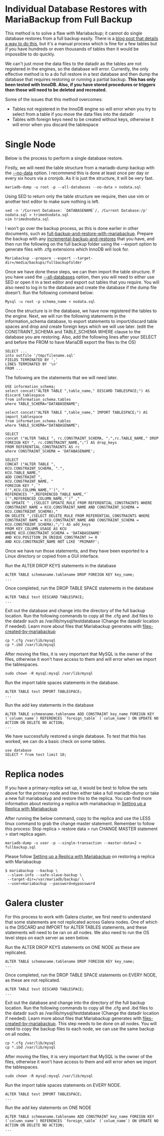 # Individual Database Restores with MariaBackup from Full Backup

This method is to solve a flaw with Mariabackup; it cannot do single database restores from a full backup easily. There is a [blog post that details a way to do this](https://mariadb.com/resources/blog/how-to-restore-a-single-database-from-mariadb-backup/), but it's a manual process which is fine for a few tables but if you have hundreds or even thousands of tables then it would be impossible to do quickly.

We can't just move the data files to the datadir as the tables are not registered in the engines, so the database will error. Currently, the only effective method is to a do full restore in a test database and then dump the database that requires restoring or running a partial backup. **This has only been tested with InnoDB. Also, if you have stored procedures or triggers then these will need to be deleted and recreated.**

Some of the issues that this method overcomes:

* Tables not registered in the InnoDB engine so will error when you try to select from a table if you move the data files into the datadir
* Tables with foreign keys need to be created without keys, otherwise it will error when you discard the tablespace

#

# Single Node

Below is the process to perform a single database restore.

Firstly, we will need the table structure from a mariadb-dump backup with the [--no-data](../../../clients-and-utilities/mariadb-dumpslow.md#options) option. I recommend this is done at least once per day or every six hours via a cronjob. As it is just the structure, it will be very fast.

```
mariadb-dump -u root -p --all-databases --no-data > nodata.sql
```

Using SED to return only the table structure we require, then use vim or another text editor to make sure nothing is left.

```
sed -n '/Current Database: `DATABASENAME`/, /Current Database:/p' nodata.sql > trimednodata.sql
vim trimednodata.sql
```

I won’t go over the backup process, as this is done earlier in other documents, such as [full-backup-and-restore-with-mariabackup](full-backup-and-restore-with-mariabackup.md). Prepare the backup with any [incremental-backup-and-restores](incremental-backup-and-restore-with-mariabackup.md#backing-up-the-incremental-changes) that you have, and then run the following on the full backup folder using the --export option to generate files with .cfg extensions which InnoDB will look for.

```
Mariabackup --prepare --export --target-dir=/media/backups/fullbackupfolder
```

Once we have done these steps, we can then import the table structure. If you have used the [--all-databases](../../../clients-and-utilities/mariadb-dumpslow.md#options) option, then you will need to either use SED or open it in a text editor and export out tables that you require. You will also need to log in to the database and create the database if the dump file doesn't. Run the following command below:

```
Mysql -u root -p schema_name < nodata.sql
```

Once the structure is in the database, we have now registered the tables to the engine. Next, we will run the following statements in the information_schema database, to export statements to import/discard table spaces and drop and create foreign keys which we will use later. (edit the CONSTRAINT_SCHEMA and TABLE_SCHEMA WHERE clause to the database you are restoring. Also, add the following lines after your SELECT and before the FROM to have MariaDB export the files to the OS)

```
SELECT ...
into outfile '/tmp/filename.sql'
FIELDS TERMINATED BY ','
LINES TERMINATED BY '\n'
FROM ...
```

The following are the statements that we will need later.

```
USE information_schema;
select concat("ALTER TABLE ",table_name," DISCARD TABLESPACE;") AS discard_tablespace
from information_schema.tables 
where TABLE_SCHEMA="DATABASENAME";

select concat("ALTER TABLE ",table_name," IMPORT TABLESPACE;") AS import_tablespace
from information_schema.tables 
where TABLE_SCHEMA="DATABASENAME";

SELECT 
concat ("ALTER TABLE ", rc.CONSTRAINT_SCHEMA, ".",rc.TABLE_NAME," DROP FOREIGN KEY ", rc.CONSTRAINT_NAME,";") AS drop_keys
FROM REFERENTIAL_CONSTRAINTS AS rc
where CONSTRAINT_SCHEMA = 'DATABASENAME';

SELECT
CONCAT ("ALTER TABLE ", 
KCU.CONSTRAINT_SCHEMA, ".",
KCU.TABLE_NAME," 
ADD CONSTRAINT ", 
KCU.CONSTRAINT_NAME, " 
FOREIGN KEY ", "
(`",KCU.COLUMN_NAME,"`)", " 
REFERENCES `",REFERENCED_TABLE_NAME,"` 
(`",REFERENCED_COLUMN_NAME,"`)" ," 
ON UPDATE " ,(SELECT UPDATE_RULE FROM REFERENTIAL_CONSTRAINTS WHERE CONSTRAINT_NAME = KCU.CONSTRAINT_NAME AND CONSTRAINT_SCHEMA = KCU.CONSTRAINT_SCHEMA)," 
ON DELETE ",(SELECT DELETE_RULE FROM REFERENTIAL_CONSTRAINTS WHERE CONSTRAINT_NAME = KCU.CONSTRAINT_NAME AND CONSTRAINT_SCHEMA = KCU.CONSTRAINT_SCHEMA),";") AS add_keys
FROM KEY_COLUMN_USAGE AS KCU
WHERE KCU.CONSTRAINT_SCHEMA = 'DATABASENAME'
AND KCU.POSITION_IN_UNIQUE_CONSTRAINT >= 0
AND KCU.CONSTRAINT_NAME NOT LIKE 'PRIMARY';
```

Once we have run those statements, and they have been exported to a Linux directory or copied from a GUI interface.

Run the ALTER DROP KEYS statements in the database

```
ALTER TABLE schemaname.tablename DROP FOREIGN KEY key_name;
...
```

Once completed, run the DROP TABLE SPACE statements in the database

```
ALTER TABLE test DISCARD TABLESPACE;
...
```

Exit out the database and change into the directory of the full backup location. Run the following commands to copy all the .cfg and .ibd files to the datadir such as /var/lib/mysql/testdatabase (Change the datadir location if needed). Learn more about files that Mariabackup generates with [files-created-by-mariabackup](files-created-by-mariabackup.md)

```
cp *.cfg /var/lib/mysql
cp *.ibd /var/lib/mysql
```

After moving the files, it is very important that MySQL is the owner of the files, otherwise it won't have access to them and will error when we import the tablespaces.

```
sudo chown -R mysql:mysql /var/lib/mysql
```

Run the import table spaces statements in the database.

```
ALTER TABLE test IMPORT TABLESPACE;
...
```

Run the add key statements in the database

```
ALTER TABLE schmeaname.tablename ADD CONSTRAINT key_name FOREIGN KEY (`column_name`) REFERENCES `foreign_table` (`colum_name`) ON UPDATE NO ACTION ON DELETE NO ACTION;
...
```

We have successfully restored a single database. To test that this has worked, we can do a basic check on some tables.

```
use database
SELECT * from test limit 10;
```

#

# Replica nodes

If you have a primary-replica set up, it would be best to follow the sets above for the primary node and then either take a full mariadb-dump or take a new full mariabackup and restore this to the replica. You can find more information about restoring a replica with mariabackup in [Setting up a Replica with Mariabackup](setting-up-a-replica-with-mariabackup.md#backup-the-database-and-prepare-it)

After running the below command, copy to the replica and use the LESS linux command to grab the change master statement. Remember to follow this process: Stop replica > restore data > run CHANGE MASTER statement > start replica again.

```
mariadb-dump -u user -p --single-transaction --master-data=2 > fullbackup.sql
```

Please follow [Setting up a Replica with Mariabackup](setting-up-a-replica-with-mariabackup.md#backup-the-database-and-prepare-it) on restoring a replica with Mariabackup

```
$ mariabackup --backup \
 --slave-info --safe-slave-backup \
 --target-dir=/var/mariadb/backup/ \
 --user=mariabackup --password=mypassword
```

#

# Galera cluster

For this process to work with Galera cluster, we first need to understand that some statements are not replicated across Galera nodes. One of which is the DISCARD and IMPORT for ALTER TABLES statements, and these statements will need to be ran on all nodes. We also need to run the OS level steps on each server as seen below.

Run the ALTER DROP KEYS statements on ONE NODE as these are replicated.

```
ALTER TABLE schemaname.tablename DROP FOREIGN KEY key_name;
...
```

Once completed, run the DROP TABLE SPACE statements on EVERY NODE, as these are not replicated.

```
ALTER TABLE test DISCARD TABLESPACE;
...
```

Exit out the database and change into the directory of the full backup location. Run the following commands to copy all the .cfg and .ibd files to the datadir such as /var/lib/mysql/testdatabase (Change the datadir location if needed). Learn more about files that Mariabackup generates with [files-created-by-mariabackup](files-created-by-mariabackup.md). This step needs to be done on all nodes. You will need to copy the backup files to each node, we can use the same backup on all nodes.

```
cp *.cfg /var/lib/mysql
cp *.ibd /var/lib/mysql
```

After moving the files, it is very important that MySQL is the owner of the files, otherwise it won't have access to them and will error when we import the tablespaces.

```
sudo chown -R mysql:mysql /var/lib/mysql
```

Run the import table spaces statements on EVERY NODE.

```
ALTER TABLE test IMPORT TABLESPACE;
...
```

Run the add key statements on ONE NODE

```
ALTER TABLE schmeaname.tablename ADD CONSTRAINT key_name FOREIGN KEY (`column_name`) REFERENCES `foreign_table` (`colum_name`) ON UPDATE NO ACTION ON DELETE NO ACTION;
...
```
